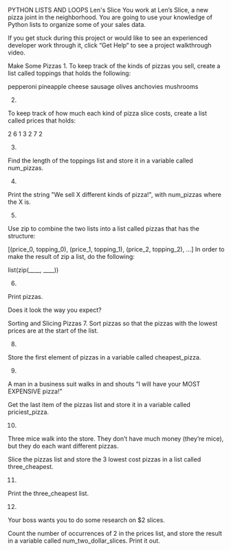PYTHON LISTS AND LOOPS
Len's Slice
You work at Len’s Slice, a new pizza joint in the neighborhood. You are going to use your knowledge of Python lists to organize some of your sales data.

If you get stuck during this project or would like to see an experienced developer work through it, click “Get Help“ to see a project walkthrough video.




Make Some Pizzas
1.
To keep track of the kinds of pizzas you sell, create a list called toppings that holds the following:

pepperoni
pineapple
cheese
sausage
olives
anchovies
mushrooms


2.
To keep track of how much each kind of pizza slice costs, create a list called prices that holds:

2
6
1
3
2
7
2


3.
Find the length of the toppings list and store it in a variable called num_pizzas.


4.
Print the string "We sell X different kinds of pizza!", with num_pizzas where the X is.


5.
Use zip to combine the two lists into a list called pizzas that has the structure:

[(price_0, topping_0), (price_1, topping_1), (price_2, topping_2), ...]
In order to make the result of zip a list, do the following:

list(zip(____, ____))


6.
Print pizzas.

Does it look the way you expect?


Sorting and Slicing Pizzas
7.
Sort pizzas so that the pizzas with the lowest prices are at the start of the list.


8.
Store the first element of pizzas in a variable called cheapest_pizza.


9.
A man in a business suit walks in and shouts “I will have your MOST EXPENSIVE pizza!”

Get the last item of the pizzas list and store it in a variable called priciest_pizza.



10.
Three mice walk into the store. They don’t have much money (they’re mice), but they do each want different pizzas.

Slice the pizzas list and store the 3 lowest cost pizzas in a list called three_cheapest.

11.
Print the three_cheapest list.


12.
Your boss wants you to do some research on $2 slices.

Count the number of occurrences of 2 in the prices list, and store the result in a variable called num_two_dollar_slices. Print it out.
